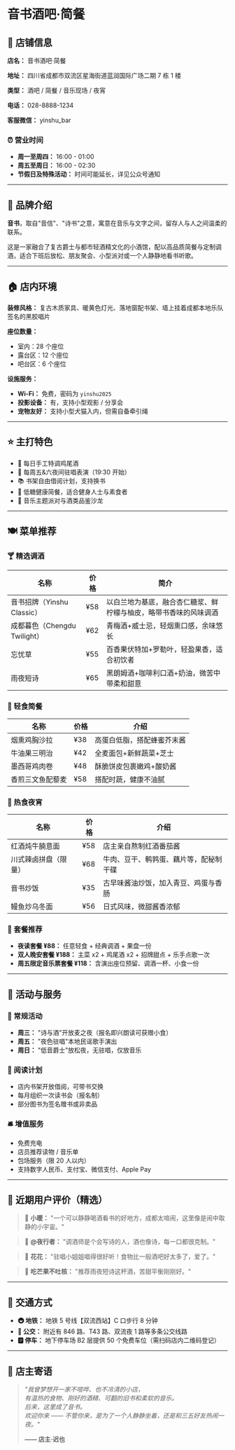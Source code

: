 # 音书酒吧·简餐

## 📍 店铺信息

**店名：** 音书酒吧·简餐

**地址：** 四川省成都市双流区星海街道蓝润国际广场二期 7 栋 1 楼

**类型：** 酒吧 / 简餐 / 音乐现场 / 夜宵

**电话：** 028-8888-1234

**客服微信：** yinshu_bar

### ⏰ 营业时间

- **周一至周四：** 16:00 - 01:00
- **周五至周日：** 16:00 - 02:30
- **节假日及特殊活动：** 时间可能延长，详见公众号通知

---

## 🏪 品牌介绍

**音书**，取自"音信"、"诗书"之意，寓意在音乐与文字之间，留存人与人之间温柔的联系。

这是一家融合了复古爵士与都市轻酒精文化的小酒馆，配以高品质简餐与定制调酒，适合下班后放松、朋友聚会、小型派对或一个人静静地看书听歌。

---

## 🏠 店内环境

**装修风格：** 复古木质家具、暖黄色灯光、落地窗配书架、墙上挂着成都本地乐队签名的黑胶唱片

**座位数量：**

- 室内：28 个座位
- 露台区：12 个座位
- 吧台区：6 个座位

**设施服务：**

- **Wi-Fi：** 免费，密码为 `yinshu2025`
- **投影设备：** 有，支持小型观影 / 分享会
- **宠物友好：** 支持小型犬猫入内，但需自备牵引绳

---

## ⭐ 主打特色

- 🍹 每日手工特调鸡尾酒
- 🎵 每周五&六夜间驻唱表演（19:30 开始）
- 📚 书架自由借阅计划，支持换书
- 🥗 低糖健康简餐，适合健身人士与素食者
- 🎉 音乐主题派对与酒类品鉴沙龙

---

## 🍽️ 菜单推荐

### 🍸 精选调酒

| 名称                         | 价格 | 简介                                                             |
| ---------------------------- | ---- | ---------------------------------------------------------------- |
| 音书招牌（Yinshu Classic）   | ¥58  | 以白兰地为基底，融合杏仁糖浆、鲜柠檬与柚皮，略带书香味的风味调酒 |
| 成都暮色（Chengdu Twilight） | ¥62  | 青梅酒+威士忌，轻烟熏口感，余味悠长                              |
| 忘忧草                       | ¥55  | 百香果伏特加+罗勒叶，轻盈果香，适合初饮者                        |
| 雨夜短诗                     | ¥65  | 黑朗姆酒+咖啡利口酒+奶油，微苦中带柔和甜意                       |

### 🥗 轻食简餐

| 名称             | 价格 | 介绍                       |
| ---------------- | ---- | -------------------------- |
| 烟熏鸡胸沙拉     | ¥38  | 高蛋白低脂，搭配蜂蜜芥末酱 |
| 牛油果三明治     | ¥42  | 全麦面包+新鲜蔬菜+芝士     |
| 墨西哥鸡肉卷     | ¥48  | 酥脆饼皮包裹嫩鸡+酸奶酱    |
| 香煎三文鱼配藜麦 | ¥58  | 搭配时蔬，健康不油腻       |

### 🍝 热食夜宵

| 名称                 | 价格 | 介绍                                   |
| -------------------- | ---- | -------------------------------------- |
| 红酒炖牛腩意面       | ¥58  | 店主亲自熬制红酒番茄酱                 |
| 川式辣卤拼盘（限量） | ¥68  | 牛肉、豆干、鹌鹑蛋、藕片等，配秘制干碟 |
| 音书炒饭             | ¥35  | 古早味酱油炒饭，加入青豆、鸡蛋与香肠   |
| 鳗鱼炒乌冬面         | ¥56  | 日式风味，微甜酱香浓郁                 |

### 🎁 套餐推荐

- **夜读套餐 ¥88：** 任意轻食 + 经典调酒 + 果盘一份
- **双人晚安套餐 ¥188：** 主菜 x2 + 鸡尾酒 x2 + 招牌甜点 + 乐手点歌一次
- **周五限定音乐票套餐 ¥118：** 含演出座位预留、调酒一杯、小食一份

---

## 🎉 活动与服务

### 🎤 常规活动

- **周三：** "诗与酒"开放麦之夜（报名即兴朗读可获赠小食）
- **周五：** "夜色驻唱"本地民谣歌手演出
- **周日：** "低音爵士"放松夜，无驻唱，仅放音乐

### 📖 阅读计划

- 店内书架开放借阅，可带书交换
- 每月组织一次读书会（报名制）
- 部分图书为签名赠书或非卖品

### 🛎️ 增值服务

- 免费充电
- 店员推荐读物 / 音乐单
- 包场服务（限 20 人以内）
- 支持数字人民币、支付宝、微信支付、Apple Pay

---

## 💬 近期用户评价（精选）

> 💬 **小暖：** "一个可以静静喝酒看书的好地方，成都太喧闹，这里像是闹中取静的小宇宙。"

> 💬 **@夜行者：** "调酒师是个会写诗的人，酒也像诗，每一口都很克制。"

> 💬 **花花：** "驻唱小姐姐唱得很好听！食物比一般酒吧好太多了，爱了。"

> 💬 **吃芒果不吐核：** "推荐雨夜短诗这杯酒，苦甜平衡刚刚好。"

---

## 🚗 交通方式

- **🚇 地铁：** 地铁 5 号线【双流西站】C 口步行 8 分钟
- **🚌 公交：** 附近有 846 路、T43 路、双流夜 1 路等多条公交线路
- **🅿️ 停车：** 地下停车场 B2 层提供 50 个免费车位（需扫码店内二维码登记）

---

## 💌 店主寄语

> _"我曾梦想开一家不喧哗、也不冷清的小店，_  
> _有温热的食物、刚好的酒精、可翻的旧书和柔软的音乐。_  
> _后来，这里成了音书。_  
> _欢迎你来 —— 不管你来，是为了一个人静静坐着，还是和三五好友热闹一夜。"_
>
> **—— 店主·迟也**
